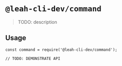 # `@leah-cli-dev/command`

> TODO: description

## Usage

```
const command = require('@leah-cli-dev/command');

// TODO: DEMONSTRATE API
```
